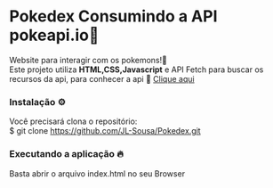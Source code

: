 # Pokedex Consumindo a API pokeapi.io🚀

Website para interagir com os pokemons!🤩  
Este projeto utiliza **HTML,CSS,Javascript** e API Fetch para buscar os recursos da api, para conhecer a api 🔗 [Clique aqui](https://pokeapi.co/)

### Instalação ⚙️

Você precisará clona o repositório:  
$ git clone https://github.com/JL-Sousa/Pokedex.git

### Executando a aplicação 🔥

Basta abrir o arquivo index.html no seu Browser
